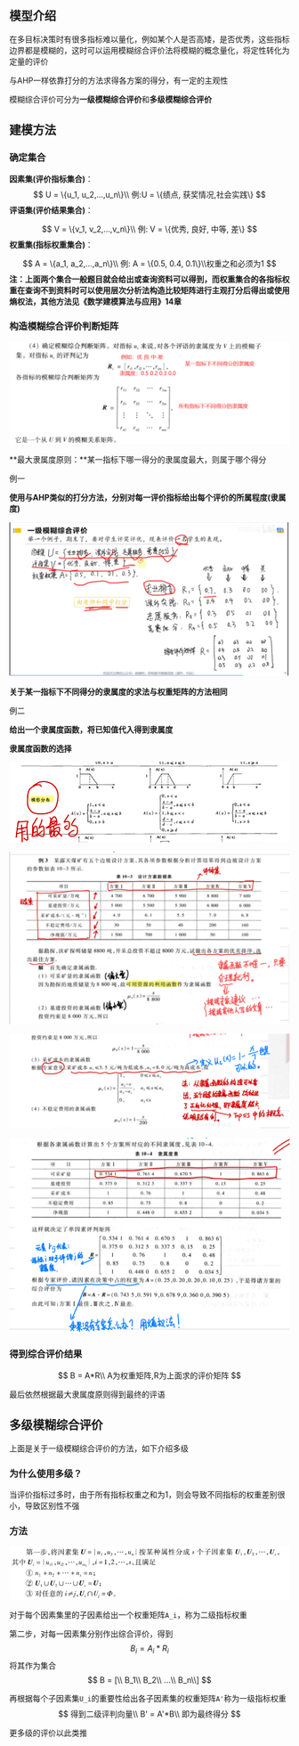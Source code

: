 ## 模型介绍

在多目标决策时有很多指标难以量化，例如某个人是否高矮，是否优秀，这些指标边界都是模糊的，这时可以运用模糊综合评价法将模糊的概念量化，将定性转化为定量的评价



与AHP一样依靠打分的方法求得各方案的得分，有一定的主观性



模糊综合评价可分为**一级模糊综合评价**和**多级模糊综合评价**



## 建模方法



### 确定集合



**因素集(评价指标集合)**：
$$
U = \{u_1, u_2,...,u_n\}\\
例:U = \{绩点, 获奖情况,社会实践\}
$$
**评语集(评价结果集合)**：

$$
V = \{v_1, v_2,...,v_n\}\\
例: V = \{优秀, 良好, 中等, 差\}
$$
**权重集(指标权重集合)**：


$$
A = \{a_1, a_2,...,a_n\}\\
例: A = \{0.5, 0.4, 0.1\}\\权重之和必须为1
$$
**注：上面两个集合一般题目就会给出或查询资料可以得到，而权重集合的各指标权重在查询不到资料时可以使用层次分析法构造比较矩阵进行主观打分后得出或使用熵权法，其他方法见《数学建模算法与应用》14章**



### 构造模糊综合评价判断矩阵

![image-20220117140911784](https://raw.githubusercontent.com/Chikie920/Mark/main/Sources/images_math/image-20220117140911784.png)



**最大隶属度原则：**某一指标下哪一得分的隶属度最大，则属于哪个得分



例一

**使用与AHP类似的打分方法，分别对每一评价指标给出每个评价的所属程度(隶属度)**

<img src="https://raw.githubusercontent.com/Chikie920/Mark/main/Sources/images_math/image-20220117141246145.png" alt="image-20220117141246145" style="zoom:80%;" />



**关于某一指标下不同得分的隶属度的求法与权重矩阵的方法相同**





例二

**给出一个隶属度函数，将已知值代入得到隶属度**



**隶属度函数的选择**

![image-20220316125713768](https://raw.githubusercontent.com/Chikie920/Mark/main/Sources/images_math/image-20220316125713768.png)



![image-20220316125755165](https://raw.githubusercontent.com/Chikie920/Mark/main/Sources/images_math/image-20220316125755165.png)



![image-20220316125824885](https://raw.githubusercontent.com/Chikie920/Mark/main/Sources/images_math/image-20220316125824885.png)



![image-20220316125845821](https://raw.githubusercontent.com/Chikie920/Mark/main/Sources/images_math/image-20220316125845821.png)



### 得到综合评价结果

$$
B = A*R\\
A为权重矩阵,R为上面求的评价矩阵
$$

最后依然根据最大隶属度原则得到最终的评语



## 多级模糊综合评价

上面是关于一级模糊综合评价的方法，如下介绍多级



### 为什么使用多级？

当评价指标过多时，由于所有指标权重之和为1，则会导致不同指标的权重差别很小，导致区别性不强



### 方法

![image-20220117141909240](https://raw.githubusercontent.com/Chikie920/Mark/main/Sources/images_math/image-20220117141909240.png)

对于每个因素集里的子因素给出一个权重矩阵`A_i`，称为二级指标权重

第二步，对每一因素集分别作出综合评价，得到
$$
B_i = A_i * R_i
$$
将其作为集合
$$
B = [\\
B_1\\
B_2\\
...\\
B_n\\]
$$



再根据每个子因素集`U_i`的重要性给出各子因素集的权重矩阵`A'`称为一级指标权重
$$
得到二级评判向量\\
B' = A'*B\\
即为最终得分
$$


更多级的评价以此类推
